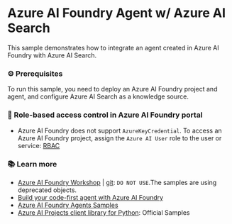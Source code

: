 
# Azure AI Foundry Agent w/ Azure AI Search 

This sample demonstrates how to integrate an agent created in Azure AI Foundry with Azure AI Search.

### ⚙️ Prerequisites

To run this sample, you need to deploy an Azure AI Foundry project and agent, and configure Azure AI Search as a knowledge source.

### 🔐 Role-based access control in Azure AI Foundry portal

- Azure AI Foundry does not support `AzureKeyCredential`. To access an Azure AI Foundry project, assign the `Azure AI User` role to the user or service: [RBAC](https://learn.microsoft.com/en-us/azure/ai-foundry/concepts/rbac-azure-ai-foundry)

### 📚 Learn more 

- [Azure AI Foundry Workshop](https://workshop.aifoundry.app/workshop/) | [git](https://github.com/Azure/ai-foundry-workshop): `DO NOT USE`.The samples are using deprecated objects.
- [Build your code-first agent with Azure AI Foundry](https://microsoft.github.io/build-your-first-agent-with-azure-ai-agent-service-workshop/)
- [Azure AI Foundry Agents Samples](https://github.com/Azure-Samples/ai-foundry-agents-samples)
- [Azure AI Projects client library for Python](https://github.com/Azure/azure-sdk-for-python/tree/main/sdk/ai/azure-ai-projects/samples): Official Samples
